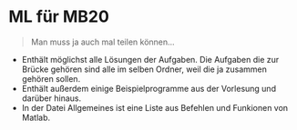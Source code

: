 # ML für MB20

>Man muss ja auch mal teilen können...

- Enthält möglichst alle Lösungen der Aufgaben. Die Aufgaben die zur Brücke gehören sind alle im selben Ordner, weil die ja zusammen gehören sollen.
- Enthält außerdem einige Beispielprogramme aus der Vorlesung und darüber hinaus.
- In der Datei Allgemeines ist eine Liste aus Befehlen und Funkionen von Matlab.
